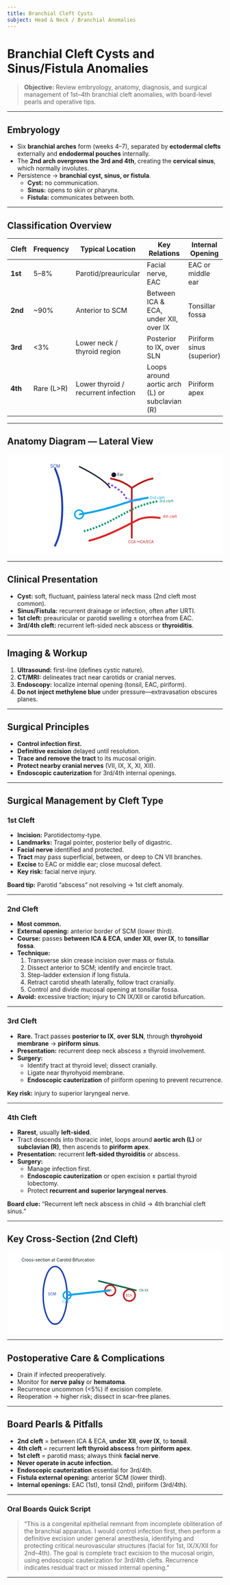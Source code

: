 ```yaml
---
title: Branchial Cleft Cysts
subject: Head & Neck / Branchial Anomalies
---
```


# Branchial Cleft Cysts and Sinus/Fistula Anomalies

> **Objective:** Review embryology, anatomy, diagnosis, and surgical management of 1st–4th branchial cleft anomalies, with board-level pearls and operative tips.

---

## Embryology

- Six **branchial arches** form (weeks 4–7), separated by **ectodermal clefts** externally and **endodermal pouches** internally.  
- The **2nd arch overgrows the 3rd and 4th**, creating the **cervical sinus**, which normally involutes.  
- Persistence → **branchial cyst, sinus, or fistula**.  
  - **Cyst:** no communication.  
  - **Sinus:** opens to skin or pharynx.  
  - **Fistula:** communicates between both.  

---

## Classification Overview

| Cleft | Frequency | Typical Location | Key Relations | Internal Opening |
|-------|------------|------------------|----------------|------------------|
| **1st** | 5–8% | Parotid/preauricular | Facial nerve, EAC | EAC or middle ear |
| **2nd** | ~90% | Anterior to SCM | Between ICA & ECA, under XII, over IX | Tonsillar fossa |
| **3rd** | <3% | Lower neck / thyroid region | Posterior to IX, over SLN | Piriform sinus (superior) |
| **4th** | Rare (L>R) | Lower thyroid / recurrent infection | Loops around aortic arch (L) or subclavian (R) | Piriform apex |

---

## Anatomy Diagram — Lateral View

<svg width="100%" height="420" viewBox="0 0 900 420" xmlns="http://www.w3.org/2000/svg">
  <rect x="0" y="0" width="900" height="420" fill="#ffffff"/>
  <path d="M200,60 C240,150 240,300 200,380" stroke="#1e40af" stroke-width="8" fill="none" stroke-linecap="round"/>
  <text x="180" y="55" font-size="18" fill="#1e40af">SCM</text>
  <path d="M300,50 C360,80 410,110 430,140" stroke="#111827" stroke-width="5" fill="none"/>
  <circle cx="445" cy="85" r="10" fill="#111827"/>
  <text x="460" y="90" font-size="16" fill="#111827">Ear</text>
  <path d="M520,350 C520,270 520,190 520,140" stroke="#b91c1c" stroke-width="7" fill="none"/>
  <path d="M520,140 C550,120 580,105 610,100" stroke="#b91c1c" stroke-width="7" fill="none"/>
  <path d="M520,140 C490,115 460,105 430,100" stroke="#b91c1c" stroke-width="7" fill="none"/>
  <text x="505" y="370" font-size="15" fill="#b91c1c">CCA→ICA/ECA</text>
  <path d="M420,120 C460,140 490,160 500,190" stroke="#7c3aed" stroke-width="7" fill="none" stroke-dasharray="8 8"/>
  <text x="505" y="195" font-size="15" fill="#7c3aed">1st cleft</text>
  <circle cx="300" cy="250" r="18" fill="none" stroke="#0ea5e9" stroke-width="6"/>
  <path d="M300,250 C370,240 440,220 500,200 C530,190 560,185 590,180" stroke="#0ea5e9" stroke-width="8" fill="none"/>
  <text x="595" y="185" font-size="15" fill="#0ea5e9">2nd cleft</text>
  <path d="M320,320 C400,300 460,260 520,230 C560,210 600,200 630,195" stroke="#059669" stroke-width="8" fill="none" stroke-dasharray="7 6"/>
  <text x="635" y="200" font-size="15" fill="#059669">3rd cleft</text>
  <path d="M340,360 C420,340 490,300 550,270 C580,260 610,260 640,265" stroke="#dc2626" stroke-width="8" fill="none"/>
  <text x="650" y="265" font-size="15" fill="#dc2626">4th cleft</text>
</svg>

---

## Clinical Presentation

- **Cyst:** soft, fluctuant, painless lateral neck mass (2nd cleft most common).  
- **Sinus/Fistula:** recurrent drainage or infection, often after URTI.  
- **1st cleft:** preauricular or parotid swelling ± otorrhea from EAC.  
- **3rd/4th cleft:** recurrent left-sided neck abscess or **thyroiditis**.

---

## Imaging & Workup

1. **Ultrasound:** first-line (defines cystic nature).  
2. **CT/MRI:** delineates tract near carotids or cranial nerves.  
3. **Endoscopy:** localize internal opening (tonsil, EAC, piriform).  
4. **Do not inject methylene blue** under pressure—extravasation obscures planes.  

---

## Surgical Principles

- **Control infection first.**  
- **Definitive excision** delayed until resolution.  
- **Trace and remove the tract** to its mucosal origin.  
- **Protect nearby cranial nerves** (VII, IX, X, XI, XII).  
- **Endoscopic cauterization** for 3rd/4th internal openings.  

---

## Surgical Management by Cleft Type

### 1st Cleft

- **Incision:** Parotidectomy-type.  
- **Landmarks:** Tragal pointer, posterior belly of digastric.  
- **Facial nerve** identified and protected.  
- **Tract** may pass superficial, between, or deep to CN VII branches.  
- **Excise** to EAC or middle ear; close mucosal defect.  
- **Key risk:** facial nerve injury.  

**Board tip:** Parotid “abscess” not resolving → 1st cleft anomaly.

---

### 2nd Cleft

- **Most common.**
- **External opening:** anterior border of SCM (lower third).  
- **Course:** passes **between ICA & ECA**, **under XII**, **over IX**, to **tonsillar fossa**.  
- **Technique:**
  1. Transverse skin crease incision over mass or fistula.  
  2. Dissect anterior to SCM; identify and encircle tract.  
  3. Step-ladder extension if long fistula.  
  4. Retract carotid sheath laterally, follow tract cranially.  
  5. Control and divide mucosal opening at tonsillar fossa.  
- **Avoid:** excessive traction; injury to CN IX/XII or carotid bifurcation.

---

### 3rd Cleft

- **Rare.** Tract passes **posterior to IX**, **over SLN**, through **thyrohyoid membrane** → **piriform sinus**.  
- **Presentation:** recurrent deep neck abscess ± thyroid involvement.  
- **Surgery:**  
  - Identify tract at thyroid level; dissect cranially.  
  - Ligate near thyrohyoid membrane.  
  - **Endoscopic cauterization** of piriform opening to prevent recurrence.  

**Key risk:** injury to superior laryngeal nerve.  

---

### 4th Cleft

- **Rarest**, usually **left-sided**.  
- Tract descends into thoracic inlet, loops around **aortic arch (L)** or **subclavian (R)**, then ascends to **piriform apex**.  
- **Presentation:** recurrent **left-sided thyroiditis** or abscess.  
- **Surgery:**  
  - Manage infection first.  
  - **Endoscopic cauterization** or open excision ± partial thyroid lobectomy.  
  - Protect **recurrent and superior laryngeal nerves**.  

**Board clue:** “Recurrent left neck abscess in child → 4th branchial cleft sinus.”

---

## Key Cross-Section (2nd Cleft)

<svg width="100%" height="340" viewBox="0 0 900 340" xmlns="http://www.w3.org/2000/svg">
  <rect x="0" y="0" width="900" height="340" fill="#ffffff"/>
  <text x="60" y="40" font-size="18" fill="#111827">Cross-section at Carotid Bifurcation</text>
  <ellipse cx="200" cy="180" rx="50" ry="120" fill="none" stroke="#1e40af" stroke-width="6"/>
  <text x="170" y="180" font-size="15" fill="#1e40af">SCM</text>
  <circle cx="430" cy="160" r="22" fill="none" stroke="#b91c1c" stroke-width="6"/>
  <text x="415" y="165" font-size="13" fill="#b91c1c">ICA</text>
  <circle cx="510" cy="180" r="24" fill="none" stroke="#b91c1c" stroke-width="6"/>
  <text x="495" y="185" font-size="13" fill="#b91c1c">ECA</text>
  <path d="M250,180 C330,170 390,165 430,160" stroke="#0ea5e9" stroke-width="8" fill="none"/>
  <circle cx="250" cy="180" r="16" fill="none" stroke="#0ea5e9" stroke-width="6"/>
  <text x="230" y="210" font-size="14" fill="#0ea5e9">Cyst</text>
  <path d="M380,120 C420,130 480,145 540,160" stroke="#065f46" stroke-width="6" fill="none"/>
  <text x="550" y="165" font-size="13" fill="#065f46">CN XII</text>
</svg>

---

## Postoperative Care & Complications

- Drain if infected preoperatively.  
- Monitor for **nerve palsy** or **hematoma**.  
- Recurrence uncommon (<5%) if excision complete.  
- Reoperation → higher risk; dissect in scar-free planes.

---

## Board Pearls & Pitfalls

- **2nd cleft** = between ICA & ECA, **under XII**, **over IX**, to **tonsil**.  
- **4th cleft** = recurrent **left thyroid abscess** from **piriform apex**.  
- **1st cleft** = parotid mass; always think **facial nerve**.  
- **Never operate in acute infection.**  
- **Endoscopic cauterization** essential for 3rd/4th.  
- **Fistula external opening:** anterior SCM (lower third).  
- **Internal openings:** EAC (1st), tonsil (2nd), piriform (3rd/4th).

---

### Oral Boards Quick Script

> “This is a congenital epithelial remnant from incomplete obliteration of the branchial apparatus. I would control infection first, then perform a definitive excision under general anesthesia, identifying and protecting critical neurovascular structures (facial for 1st, IX/X/XII for 2nd–4th). The goal is complete tract excision to the mucosal origin, using endoscopic cauterization for 3rd/4th clefts. Recurrence indicates residual tract or missed internal opening.”

---
